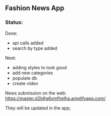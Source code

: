 ##  Fashion News App

### Status:
Done: 
- api calls added
- search by type added

Nest:
* adding styles to look good
* add new categories
* populate db
* create video

News submission on the web: 
https://master.d2b6g6xmfhelha.amplifyapp.com/

They will be updated in the app;

